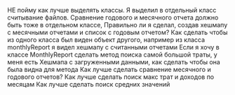НЕ пойму как лучше выделять классы. Я выделил в отдельный класс считывание файлов. Сравнение годового и месячного отчета должно быть тоже в отдельном классе,
Правильно ли я сделал, создав хешмапу с месячными отчетами и список с годовым отчетом?
Как сделать чтобы из одного класса был виден объект другого, например из класса monthlyReport я видел хешмапу с считанными отчетами
Если я хочу в классе MonthlyReport сделать метод поиска самой большой траты, у меня есть Хешмапа с загруженными данными, как сделать чтобы она была видна для метода
Как лучше сделать сравнение месячного и годового отчетов?
Как лучше сделать поиск макс трат и доходов по месяцам
Как лучше сделать поиск средних значений
